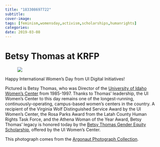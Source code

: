 ```yaml
---
title: "183308697722"
subtitle: 
cover-image: 
tags: [feminism,womensday,activism,scholarships,humanrights]
categories: 
date: 2019-03-08
---
```


<h1>Betsy Thomas at KRFP</h1>
<figure class="tmblr-full mb-5" data-orig-height="513" data-orig-width="730">
 <img class="img-fluid" class="img-fluid" class="img-fluid"  src="https://www.lib.uidaho.edu/digital/objects/uidahodigital/183308697722.jpg" data-orig-height="513" data-orig-width="730" />
</figure>
<p>Happy International Women’s Day from UI Digital Initiatives!</p>
<p>Pictured is Betsy Thomas, who was Director of the <a href="https://www.uidaho.edu/diversity/edu/womens-center" target="_blank">University of Idaho Women’s Center</a> from 1985-1997. Thanks to Thomas’ leadership, the UI Women’s Center to this day remains one of the longest-running, continuously-operating, campus-based women’s centers in the country. A recipient of the Virginia Wolf Distinguished Service Award by the UI Women’s Center, the Rosa Parks Award from the Latah County Human Rights Task Force, and the Athena Woman of the Year Award, Betsy Thomas’ legacy is honored today by the <a href="https://www.uidaho.edu/diversity/edu/womens-center/resources/scholarships" target="_blank">Betsy Thomas Gender Equity Scholarship</a>, offered by the UI Women’s Center.</p>
<p>This photograph comes from the <a href="https://digital.lib.uidaho.edu/digital/collection/p17254coll3/search" target="_blank">Argonaut Photograph Collection</a>.</p>
